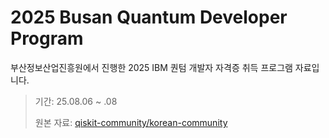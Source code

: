 # 2025 Busan Quantum Developer Program

부산정보산업진흥원에서 진행한 2025 IBM 퀀텀 개발자 자격증 취득 프로그램 자료입니다.

> 기간: 25.08.06 ~ .08
>
> 원본 자료: <a href src="https://github.com/qiskit-community/korean-community.git">qiskit-community/korean-community</a>
